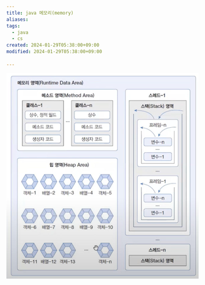 ```yaml
---
title: java 메모리(memory)
aliases: 
tags:
  - java
  - cs
created: 2024-01-29T05:38:00+09:00
modified: 2024-01-29T05:38:00+09:00

---
```

![Pasted image 20240127113149-1](../08.media/20240127113149-1.jpeg)